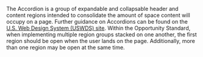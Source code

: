 <!-- Headers start with h5 ##### -->

The Accordion is a group of expandable and collapsable header and content regions intended to consolidate the amount of space content will occupy on a page. Further guidance on Accordions can be found on the <a href="https://designsystem.digital.gov/components/accordion/" target="_blank" rel="noopener nofollow">U.S. Web Design System (USWDS) site</a>. Within the Opportunity Standard, when implementing multiple region groups stacked on one another, the first region should be open when the user lands on the page. Additionally, more than one region may be open at the same time.
